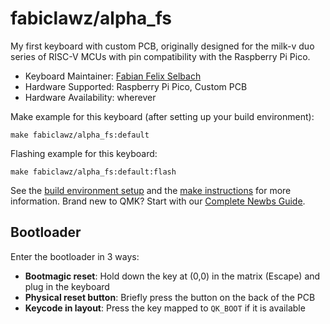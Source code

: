 # fabiclawz/alpha_fs

My first keyboard with custom PCB, originally designed for the milk-v duo series of RISC-V MCUs with pin compatibility with the Raspberry Pi Pico.

* Keyboard Maintainer: [Fabian Felix Selbach](https://github.com/FFS2309)
* Hardware Supported: Raspberry Pi Pico, Custom PCB
* Hardware Availability: wherever

Make example for this keyboard (after setting up your build environment):

    make fabiclawz/alpha_fs:default

Flashing example for this keyboard:

    make fabiclawz/alpha_fs:default:flash

See the [build environment setup](https://docs.qmk.fm/#/getting_started_build_tools) and the [make instructions](https://docs.qmk.fm/#/getting_started_make_guide) for more information. Brand new to QMK? Start with our [Complete Newbs Guide](https://docs.qmk.fm/#/newbs).

## Bootloader

Enter the bootloader in 3 ways:

* **Bootmagic reset**: Hold down the key at (0,0) in the matrix (Escape) and plug in the keyboard
* **Physical reset button**: Briefly press the button on the back of the PCB
* **Keycode in layout**: Press the key mapped to `QK_BOOT` if it is available
